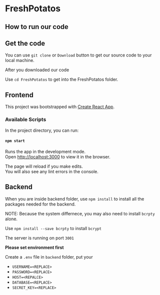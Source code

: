 # FreshPotatos

## How to run our code

## Get the code 

You can use `git clone` or `Download` button to get our source code to your local machine.

After you downloaded our code

Use `cd FreshPotatos` to get into the FreshPotatos folder.

## Frontend

This project was bootstrapped with [Create React App](https://github.com/facebook/create-react-app).

### Available Scripts

In the project directory, you can run:

#### `npm start`

Runs the app in the development mode.<br />
Open [http://localhost:3000](http://localhost:3000) to view it in the browser.

The page will reload if you make edits.<br />
You will also see any lint errors in the console.


## Backend

When you are inside backend folder, use `npm install` to install all the packages needed for the backend.

NOTE: Because the system differnece, you may also need to install `bcrpty` alone.

Use `npm install --save bcrpty` to install `bcrypt`

The server is running on port `3001`


**Please set environment first**

Create a `.env` file in `backend` folder, put your 

* `USERNAME=<REPLACE>`
* `PASSWORD=<REPLACE>`
* `HOST=<REPALCE>`
* `DATABASE=<REPLACE>`
* `SECRET_KEY=<REPLACE>`
